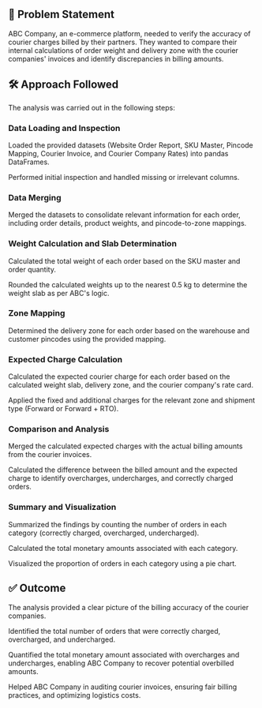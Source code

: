 ## 📌 Problem Statement

ABC Company, an e-commerce platform, needed to verify the accuracy of courier charges billed by their partners. They wanted to compare their internal calculations of order weight and delivery zone with the courier companies' invoices and identify discrepancies in billing amounts.

## 🛠️ Approach Followed

The analysis was carried out in the following steps:

### Data Loading and Inspection

Loaded the provided datasets (Website Order Report, SKU Master, Pincode Mapping, Courier Invoice, and Courier Company Rates) into pandas DataFrames.

Performed initial inspection and handled missing or irrelevant columns.

### Data Merging

Merged the datasets to consolidate relevant information for each order, including order details, product weights, and pincode-to-zone mappings.

### Weight Calculation and Slab Determination

Calculated the total weight of each order based on the SKU master and order quantity.

Rounded the calculated weights up to the nearest 0.5 kg to determine the weight slab as per ABC's logic.

### Zone Mapping

Determined the delivery zone for each order based on the warehouse and customer pincodes using the provided mapping.

### Expected Charge Calculation

Calculated the expected courier charge for each order based on the calculated weight slab, delivery zone, and the courier company's rate card.

Applied the fixed and additional charges for the relevant zone and shipment type (Forward or Forward + RTO).

### Comparison and Analysis

Merged the calculated expected charges with the actual billing amounts from the courier invoices.

Calculated the difference between the billed amount and the expected charge to identify overcharges, undercharges, and correctly charged orders.

### Summary and Visualization

Summarized the findings by counting the number of orders in each category (correctly charged, overcharged, undercharged).

Calculated the total monetary amounts associated with each category.

Visualized the proportion of orders in each category using a pie chart.

## ✅ Outcome

The analysis provided a clear picture of the billing accuracy of the courier companies.

Identified the total number of orders that were correctly charged, overcharged, and undercharged.

Quantified the total monetary amount associated with overcharges and undercharges, enabling ABC Company to recover potential overbilled amounts.

Helped ABC Company in auditing courier invoices, ensuring fair billing practices, and optimizing logistics costs.
